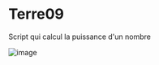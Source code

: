 # Terre09
Script qui calcul la puissance d'un nombre

![image](https://user-images.githubusercontent.com/83811609/168444323-6b3de2bc-4af2-40d4-83de-ddc26976670f.png)

